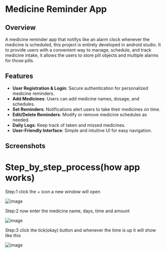 # Medicine Reminder App 

## Overview
A medicine reminder app that notifys like an alarm clock whenever the medicine is scheduled, this project is entirely developed in android studio. It to provide users with a convenient way to manage, schedule, and track medicine intake, it allows the users to store pill objects and multiple alarms for those pills.

## Features
- **User Registration & Login**: Secure authentication for personalized medicine reminders.
- **Add Medicines**: Users can add medicine names, dosage, and schedules.
- **Set Reminders**: Notifications alert users to take their medicines on time.
- **Edit/Delete Reminders**: Modify or remove medicine schedules as needed.
- **Daily Logs**: Keep track of taken and missed medicines.
- **User-Friendly Interface**: Simple and intuitive UI for easy navigation.

## Screenshots

# Step_by_step_process(how app works)
Step:1
click the + icon a new window will open

![image](https://user-images.githubusercontent.com/72004869/144087293-93ab4778-c805-4aab-b457-40d39e151b9b.png)

Step:2
now enter the medicine name, days, time and amount 

![image](https://user-images.githubusercontent.com/72004869/144087876-64ae4801-6ed4-4a37-b5ff-cbceb511945f.png)

Step:3 
click the tick(okay) button and whenever the time is up it will show like this

![image](https://user-images.githubusercontent.com/72004869/144089435-4ceb92b8-38d2-4d9d-8de7-df02c4833da2.png)
